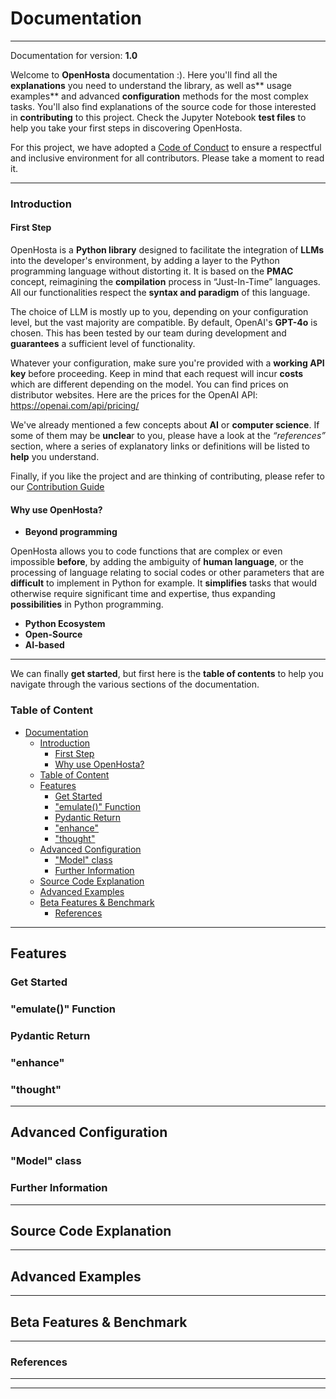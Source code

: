 # Documentation
___

Documentation for version: **1.0**

Welcome to **OpenHosta** documentation :). Here you'll find all the **explanations** you need to understand the library, as well as** usage examples** and advanced **configuration** methods for the most complex tasks. You'll also find explanations of the source code for those interested in **contributing** to this project. Check the Jupyter Notebook **test files** to help you take your first steps in discovering OpenHosta.

For this project, we have adopted a [Code of Conduct](CODE_OF_CONDUCT.md) to ensure a respectful and inclusive environment for all contributors. Please take a moment to read it.

___

### Introduction

#### First Step

OpenHosta is a **Python library** designed to facilitate the integration of **LLMs** into the developer's environment, by adding a layer to the Python programming language without distorting it. It is based on the **PMAC** concept, reimagining the **compilation** process in “Just-In-Time” languages. All our functionalities respect the **syntax and paradigm** of this language. 

The choice of LLM is mostly up to you, depending on your configuration level, but the vast majority are compatible. By default, OpenAI's **GPT-4o** is chosen. This has been tested by our team during development and **guarantees** a sufficient level of functionality. 

Whatever your configuration, make sure you're provided with a **working API key** before proceeding. Keep in mind that each request will incur **costs** which are different depending on the model. You can find prices on distributor websites. Here are the prices for the OpenAI API: https://openai.com/api/pricing/

We've already mentioned a few concepts about **AI** or **computer science**. If some of them may be **unclea**r to you, please have a look at the *“references”* section, where a series of explanatory links or definitions will be listed to **help** you understand.

Finally, if you like the project and are thinking of contributing, please refer to our [Contribution Guide](CONTRIBUTING.md)

#### Why use OpenHosta?

- **Beyond programming**

OpenHosta allows you to code functions that are complex or even impossible **before**, by adding the ambiguity of **human language**, or the processing of language relating to social codes or other parameters that are **difficult** to implement in Python for example. It **simplifies** tasks that would otherwise require significant time and expertise, thus expanding **possibilities** in Python programming.

- **Python Ecosystem**
- **Open-Source**
- **AI-based**

---

We can finally **get started**, but first here is the **table of contents** to help you navigate through the various sections of the documentation.

### Table of Content

- [Documentation](#documentation)
    - [Introduction](#introduction)
      - [First Step](#first-step)
      - [Why use OpenHosta?](#why-use-openhosta)
    - [Table of Content](#table-of-content)
  - [Features](#features)
    - [Get Started](#get-started)
    - ["emulate()" Function](#emulate-function)
    - [Pydantic Return](#pydantic-return)
    - ["enhance"](#enhance)
    - ["thought"](#thought)
  - [Advanced Configuration](#advanced-configuration)
    - ["Model" class](#model-class)
    - [Further Information](#further-information)
  - [Source Code Explanation](#source-code-explanation)
  - [Advanced Examples](#advanced-examples)
  - [Beta Features \& Benchmark](#beta-features--benchmark)
    - [References](#references)

---

## Features

### Get Started

### "emulate()" Function

### Pydantic Return 

### "enhance"

### "thought"

---

## Advanced Configuration

### "Model" class

### Further Information

---

## Source Code Explanation

---

## Advanced Examples

---

## Beta Features & Benchmark

---

### References

---

---